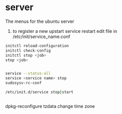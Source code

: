 # server
The menus for the ubuntu server

1) to register a new upstart service restart
edit file in /etc/init/service_name.conf

```bash
initctl reload-configuration
initctl check-config
initctl stop <job>
stop <job>


service --status-all
service <service name> stop
sudosysv-rc-conf

/etc/init.d/service stop|start



```
dpkg-reconfigure tzdata
change time zone